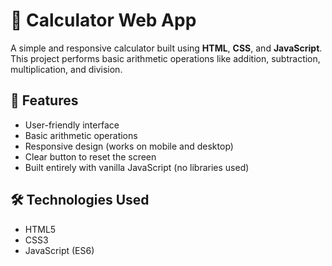 # 🔢 Calculator Web App

A simple and responsive calculator built using **HTML**, **CSS**, and **JavaScript**. This project performs basic arithmetic operations like addition, subtraction, multiplication, and division.

## 🚀 Features

* User-friendly interface
* Basic arithmetic operations
* Responsive design (works on mobile and desktop)
* Clear button to reset the screen
* Built entirely with vanilla JavaScript (no libraries used)

## 🛠️ Technologies Used

* HTML5
* CSS3
* JavaScript (ES6)
